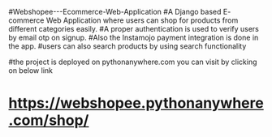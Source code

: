 #Webshopee---Ecommerce-Web-Application
#A Django based E- commerce Web Application where users can shop for products from different categories easily.
#A proper authentication is used to verify users by email otp on signup. 
#Also the Instamojo payment integration is done in the app.
#users can also search products by using search functionality

#the project is deployed on pythonanywhere.com you can visit by clicking on below link
# https://webshopee.pythonanywhere.com/shop/


